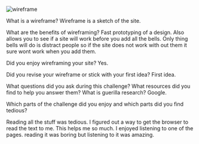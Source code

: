 ![wireframe](/imgs/wireframe-index.png)



What is a wireframe?
Wireframe is a sketch of the site.

What are the benefits of wireframing?
Fast prototyping of a design. Also allows you to see if a site will work before you add all the bells. Only thing bells will do is distract people so if the site does not work with out them it sure wont work when you add them.

Did you enjoy wireframing your site?
Yes.

Did you revise your wireframe or stick with your first idea?
First idea.

What questions did you ask during this challenge? What resources did you find to help you answer them?
What is guerilla research?
Google.

Which parts of the challenge did you enjoy and which parts did you find tedious?

Reading all the stuff was tedious. I figured out a way to get the browser to read the text to me. This helps me so much. I enjoyed listening to one of the pages. reading it was boring but listening to it was amazing.
